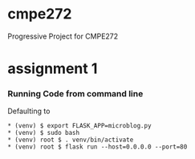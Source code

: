 # cmpe272
Progressive Project for CMPE272 

# assignment 1
###
### Running Code from command line
Defaulting to 
```
* (venv) $ export FLASK_APP=microblog.py
* (venv) $ sudo bash
* (venv) root $ . venv/bin/activate
* (venv) root $ flask run --host=0.0.0.0 --port=80
```